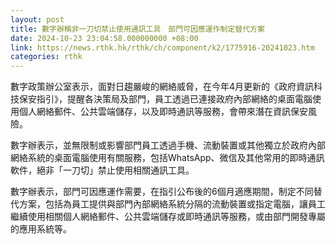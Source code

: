 ```yaml
---
layout: post
title: 數字辦稱非一刀切禁止使用通訊工具　部門可因應運作制定替代方案
date: 2024-10-23 23:04:58.000000000 +08:00
link: https://news.rthk.hk/rthk/ch/component/k2/1775916-20241023.htm
categories: rthk
---
```


數字政策辦公室表示，面對日趨嚴峻的網絡威脅，在今年4月更新的《政府資訊科技保安指引》，提醒各決策局及部門，員工透過已連接政府內部網絡的桌面電腦使用個人網絡郵件、公共雲端儲存，以及即時通訊等服務，會帶來潛在資訊保安風險。

數字辦表示，並無限制或影響部門員工透過手機、流動裝置或其他獨立於政府內部網絡系統的桌面電腦使用有關服務，包括WhatsApp、微信及其他常用的即時通訊軟件，絕非「一刀切」禁止使用相關通訊工具。

數字辦表示，部門可因應運作需要，在指引公布後的6個月適應期間，制定不同替代方案，包括為員工提供與部門內部網絡系統分隔的流動裝置或指定電腦，讓員工繼續使用相關個人網絡郵件、公共雲端儲存或即時通訊等服務，或由部門開發專屬的應用系統等。
